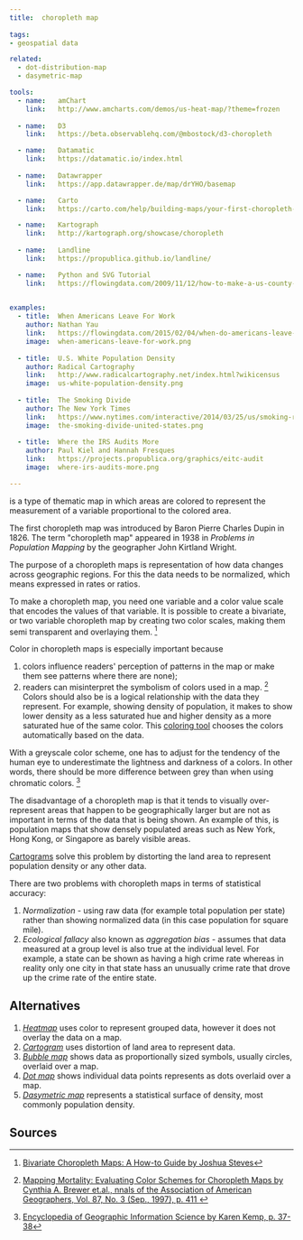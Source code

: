 ```yaml
---
title:  choropleth map
  
tags:
- geospatial data

related:
  - dot-distribution-map
  - dasymetric-map

tools:
  - name:   amChart
    link:   http://www.amcharts.com/demos/us-heat-map/?theme=frozen
    
  - name:   D3
    link:   https://beta.observablehq.com/@mbostock/d3-choropleth

  - name:   Datamatic
    link:   https://datamatic.io/index.html
 
  - name:   Datawrapper
    link:   https://app.datawrapper.de/map/drYHO/basemap

  - name:   Carto
    link:   https://carto.com/help/building-maps/your-first-choropleth-map

  - name:   Kartograph
    link:   http://kartograph.org/showcase/choropleth
  
  - name:   Landline
    link:   https://propublica.github.io/landline/

  - name:   Python and SVG Tutorial
    link:   https://flowingdata.com/2009/11/12/how-to-make-a-us-county-thematic-map-using-free-tools/
    

examples:
  - title:  When Americans Leave For Work
    author: Nathan Yau
    link:   https://flowingdata.com/2015/02/04/when-do-americans-leave-for-work/
    image:  when-americans-leave-for-work.png
    
  - title:  U.S. White Population Density
    author: Radical Cartography
    link:   http://www.radicalcartography.net/index.html?wikicensus
    image:  us-white-population-density.png
    
  - title:  The Smoking Divide
    author: The New York Times
    link:   https://www.nytimes.com/interactive/2014/03/25/us/smoking-rate-map.html
    image:  the-smoking-divide-united-states.png
  
  - title:  Where the IRS Audits More
    author: Paul Kiel and Hannah Fresques
    link:   https://projects.propublica.org/graphics/eitc-audit
    image:  where-irs-audits-more.png

---
```


is a type of thematic map in which areas are colored to represent the measurement of a variable proportional to the colored area.

<!--more-->

The first choropleth map was introduced by Baron Pierre Charles Dupin in 1826. The term "choropleth map" appeared in 1938 in <cite>Problems in Population Mapping</cite> by the geographer John Kirtland Wright.

The purpose of a choropleth maps is representation of how data changes across geographic regions. For this the data needs to be normalized, which means expressed in rates or ratios.

To make a choropleth map, you need one variable and a color value scale that encodes the values of that variable. It is possible to create a bivariate, or two variable choropleth map by creating two color scales, making them semi transparent and overlaying them. [^stevens]

Color in choropleth maps is especially important because
1. colors influence readers' perception of patterns in the map or make them see patterns where there are none);
2. readers can misinterpret the symbolism of colors used in a map. [^brewer] Colors should also be is a logical relationship with the data they represent. For example, showing density of population, it makes to show lower density as a less saturated hue and higher density as a more saturated hue of the same color. This [coloring tool](http://colorbrewer2.org/#type=sequential&scheme=BuGn&n=3) chooses the colors automatically based on the data.

With a greyscale color scheme, one has to adjust for the tendency of the human eye to underestimate the lightness and darkness of a colors. In other words, there should be more difference between grey than when using chromatic colors. [^kemp]

The disadvantage of a choropleth map is that it tends to visually over-represent areas that happen to be geographically larger but are not as important in terms of the data that is being shown. An example of this, is population maps that show densely populated areas such as New York, Hong Kong, or Singapore as barely visible areas. 

[Cartograms](/cartogram) solve this problem by distorting the land area to represent population density or any other data.

There are two problems with choropleth maps in terms of statistical accuracy:
1. *Normalization* - using raw data (for example total population per state) rather than showing normalized data (in this case population for square mile).
2. *Ecological fallacy* also known as *aggregation bias* - assumes that data measured at a group level is also true at the individual level. For example, a state can be shown as having a high crime rate whereas in reality only one city in that state hass an unusually crime rate that drove up the crime rate of the entire state.

## Alternatives

1. [*Heatmap*](/heatmap) uses color to represent grouped data, however it does not overlay the data on a map.
2. [*Cartogram*](/cartogram) uses distortion of land area to represent data.
3. [*Bubble map*](/bubble-map) shows data as proportionally sized symbols, usually circles, overlaid over a map.
4. [*Dot map*](/dot-map) shows individual data points represents as dots overlaid over a map.
5. [*Dasymetric map*](/dasymetric-map) represents a statistical surface of density, most commonly population density.

## Sources

[^brewer]: [Mapping Mortality: Evaluating Color Schemes for Choropleth Maps by Cynthia A. Brewer et.al., nnals of the Association of American Geographers, Vol. 87, No. 3 (Sep., 1997), p. 411 ](https://www.jstor.org/stable/2564061?seq=1#page_scan_tab_contents)

[^kemp]: [Encyclopedia of Geographic Information Science by Karen Kemp, p. 37-38](https://books.google.fr/books?id=FrUQHIzXK6EC&pg=PT63&dq=choropleth&hl=en&sa=X&ved=0ahUKEwivhuO7-tHhAhXJxosBHV7-Cf0Q6AEIOzAD#v=onepage&q=choropleth&f=false)

[^scolum]: "Thematic Cartography and Geovisualization" by T. Slocum, et.al., 2009, 3rd ed, pages 85–86. Pearson Prentice Hall: Upper Saddle River, NJ.

[^stevens]: [Bivariate Choropleth Maps: A How-to Guide by Joshua Steves](http://www.joshuastevens.net/cartography/make-a-bivariate-choropleth-map/)

